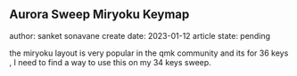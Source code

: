## Aurora Sweep Miryoku Keymap
author: sanket sonavane
create date: 2023-01-12
article state: pending

the miryoku layout is very popular in the qmk community and its for 36 keys , I need to find a way to use this on my 34 keys sweep.
